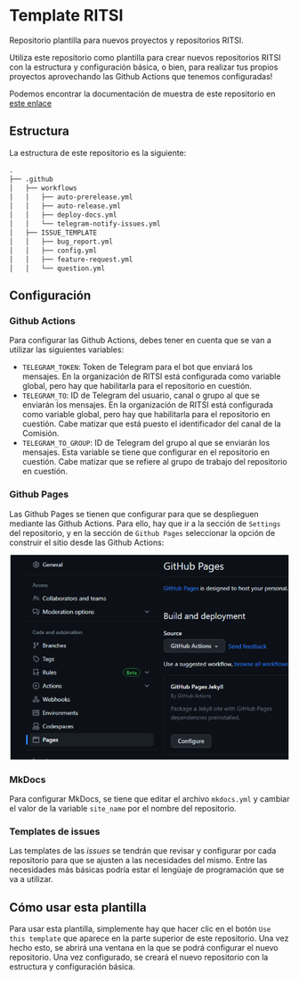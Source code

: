 # Template RITSI

Repositorio plantilla para nuevos proyectos y repositorios RITSI.

Utiliza este repositorio como plantilla para crear nuevos repositorios RITSI con la estructura y configuración básica, o bien, para realizar tus propios proyectos aprovechando las Github Actions que tenemos configuradas!

Podemos encontrar la documentación de muestra de este repositorio en [este enlace](https://ritsi.github.io/Template_RITSI/)

## Estructura

La estructura de este repositorio es la siguiente:

```
.
├── .github
│   ├── workflows
│   │   ├── auto-prerelease.yml
│   │   ├── auto-release.yml
│   │   ├── deploy-docs.yml
│   │   └── telegram-notify-issues.yml
│   ├── ISSUE_TEMPLATE
│   │   ├── bug_report.yml
│   │   ├── config.yml
│   │   ├── feature-request.yml
│   │   └── question.yml
```

## Configuración

### Github Actions

Para configurar las Github Actions, debes tener en cuenta que se van a utilizar las siguientes variables:

- `TELEGRAM_TOKEN`: Token de Telegram para el bot que enviará los mensajes. En la organización de RITSI está configurada como variable global, pero hay que habilitarla para el repositorio en cuestión.
- `TELEGRAM_TO`: ID de Telegram del usuario, canal o grupo al que se enviarán los mensajes. En la organización de RITSI está configurada como variable global, pero hay que habilitarla para el repositorio en cuestión. Cabe matizar que está puesto el identificador del canal de la Comisión.
- `TELEGRAM_TO_GROUP`: ID de Telegram del grupo al que se enviarán los mensajes. Esta variable se tiene que configurar en el repositorio en cuestión. Cabe matizar que se refiere al grupo de trabajo del repositorio en cuestión.

### Github Pages

Las Github Pages se tienen que configurar para que se desplieguen mediante las Github Actions. Para ello, hay que ir a la sección de `Settings` del repositorio, y en la sección de `Github Pages` seleccionar la opción de construir el sitio desde las Github Actions:

<!-- Imagen centrada -->
<p align="center">
  <img src="docs/images/gh_pages_config.png" alt="Github Pages" width="500"/>
</p>

### MkDocs

Para configurar MkDocs, se tiene que editar el archivo `mkdocs.yml` y cambiar el valor de la variable `site_name` por el nombre del repositorio. 



### Templates de issues

Las templates de las _issues_ se tendrán que revisar y configurar por cada repositorio para que se ajusten a las necesidades del mismo. Entre las necesidades más básicas podría estar el lengüaje de programación que se va a utilizar. 

## Cómo usar esta plantilla

Para usar esta plantilla, simplemente hay que hacer clic en el botón `Use this template` que aparece en la parte superior de este repositorio. Una vez hecho esto, se abrirá una ventana en la que se podrá configurar el nuevo repositorio. Una vez configurado, se creará el nuevo repositorio con la estructura y configuración básica.

